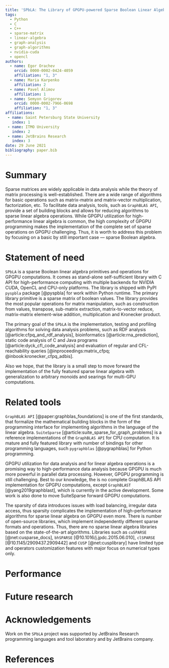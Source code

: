 ```yaml
---
title: 'SPbLA: The Library of GPGPU-powered Sparse Boolean Linear Algebra Operations'
tags:
  - Python
  - C
  - C++
  - sparse-matrix
  - linear-algebra
  - graph-analysis
  - graph-algorithms
  - nvidia-cuda
  - opencl
authors:
  - name: Egor Orachev
    orcid: 0000-0002-0424-4059
    affiliation: "1, 3"
  - name: Maria Karpenko
    affiliation: 2
  - name: Pavel Alimov
    affiliation: 1
  - name: Semyon Grigorev
    orcid: 0000-0002-7966-0698
    affiliation: "1, 3"    
affiliations:
 - name: Saint Petersburg State University
   index: 1
 - name: ITMO University
   index: 2
 - name: JetBrains Research
   index: 3
date: 29 June 2021
bibliography: paper.bib
---
```


# Summary

Sparse matrices are widely applicable in data analysis while the theory of 
matrix processing is well-established. There are a wide range of algorithms for 
basic operations such as matrix-matrix and matrix-vector multiplication, 
factorization, etc. To facilitate data analysis, tools, such as `GraphBLAS API`, 
provide a set of building blocks and allows for reducing algorithms to sparse
linear algebra operations. While GPGPU utilization for high-performance linear 
algebra is common, the high complexity of GPGPU programming makes the implementation 
of the complete set of sparse operations on GPGPU challenging. Thus, it is worth
to address this problem by focusing on a basic by still important case — sparse Boolean algebra.

# Statement of need

`SPbLA` is a sparse Boolean linear algebra primitives and operations
for GPGPU computations. It comes as stand-alone self-sufficient 
library with C API for high-performance computing with multiple backends
for NVIDIA CUDA, OpenCL and CPU-only platforms. The library is shipped
with PyPI `pyspbla` package [@pyspbla] for work within Python runtime. 
The primary library primitive is a sparse matrix of boolean values. The library 
provides the most popular operations for matrix manipulation, such as 
construction from values, transpose, sub-matrix extraction, matrix-to-vector 
reduce, matrix-matrix element-wise addition, multiplication and Kronecker product.  

The primary goal of the `SPbLA` is the implementation, testing and profiling
algorithms for solving data analysis problems, such as RDF analysis [@article:cfpq_and_rdf_analysis], 
bioinformatics [@article:rna_prediction], static code analysis of C and 
Java programs [@article:dyck_cfl_code_analysis] and evaluation of regular and 
CFL-reachability queries [@inproceedings:matrix_cfpq; @inbook:kronecker_cfpq_adbis]. 

Also we hope, that the library is a small step to move forward the implementation of 
the fully featured sparse linear algebra with generalization to arbitrary
monoids and searings for multi-GPU computations.

# Related tools

`GraphBLAS API` [@paper:graphblas_foundations] is one of the first standards, that
formalize the mathematical building blocks in the form of the programming interface
for implementing algorithms in the language of the linear algebra. 
`SuiteSparse` [@article:suite_sparse_for_graph_problems] is a reference implementations
of the `GraphBLAS API` for CPU computation. It is mature and fully featured library
with number of bindings for other programming languages, such `pygraphblas` [@pygraphblas] 
for Python programming.

GPGPU utilization for data analysis and for linear algebra operations is a promising 
way to high-performance data analysis because GPGPU is much more powerful in parallel
data processing. However, GPGPU programming is still challenging.
Best to our knowledge, the is no complete GraphBLAS API implementation for GPGPU
computations, except `GraphBLAST` [@yang2019graphblast], which is currently in the
active development. Some work is also done to move SuiteSparse forward GPGPU computations.

The sparsity of data introduces issues with load balancing, irregular data access, 
thus sparsity complicates the implementation of high-performance algorithms for 
sparse linear algebra on GPGPU even more. There is number of open-source libraries,
which implement independently different sparse formats and operations.
Thus, there are no sparse linear algebra libraries based on the state-of-the-art algorithms.
Libraries such as `cuSPARSE` [@net:cusparse_docs], `bhSPARSE` [@10.1016/j.jpdc.2015.06.010], 
`clSPARSE` [@10.1145/2909437.2909442] and `CUSP` [@net:cusplibrary] have limited type 
and operators customization features with major focus on numerical types only.

# Performance

# Future research

# Acknowledgements

Work on the `SPbLA` project was supported by JetBrains Research 
programming languages and tool laboratory and by JetBrains company.

# References